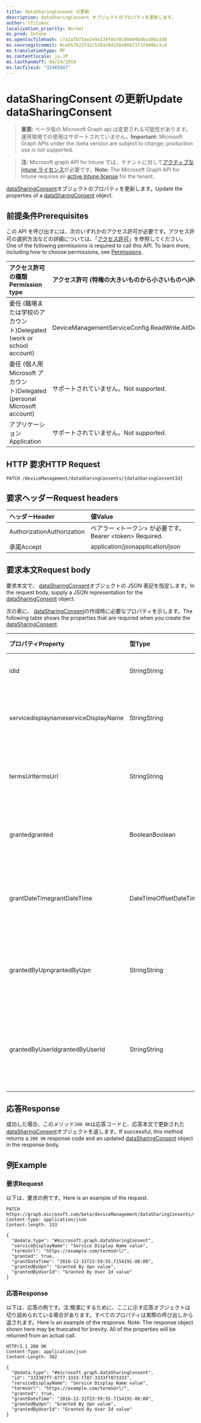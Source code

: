 ```yaml
---
title: dataSharingConsent の更新
description: dataSharingConsent オブジェクトのプロパティを更新します。
author: tfitzmac
localization_priority: Normal
ms.prod: Intune
ms.openlocfilehash: c7a2afb73ae2e9a139feb70c80449bdba100a3d0
ms.sourcegitcommit: 0ce657622f42c510a104156a96bf1f1f040bc1cd
ms.translationtype: MT
ms.contentlocale: ja-JP
ms.lasthandoff: 04/24/2019
ms.locfileid: "32465847"
---
```

# <a name="update-datasharingconsent"></a><span data-ttu-id="8033f-103">dataSharingConsent の更新</span><span class="sxs-lookup"><span data-stu-id="8033f-103">Update dataSharingConsent</span></span>

> <span data-ttu-id="8033f-104">**重要:** ベータ版の Microsoft Graph api は変更される可能性があります。運用環境での使用はサポートされていません。</span><span class="sxs-lookup"><span data-stu-id="8033f-104">**Important:** Microsoft Graph APIs under the /beta version are subject to change; production use is not supported.</span></span>

> <span data-ttu-id="8033f-105">**注:** Microsoft graph API for Intune では、テナントに対して[アクティブな intune ライセンス](https://go.microsoft.com/fwlink/?linkid=839381)が必要です。</span><span class="sxs-lookup"><span data-stu-id="8033f-105">**Note:** The Microsoft Graph API for Intune requires an [active Intune license](https://go.microsoft.com/fwlink/?linkid=839381) for the tenant.</span></span>

<span data-ttu-id="8033f-106">[dataSharingConsent](../resources/intune-devices-datasharingconsent.md)オブジェクトのプロパティを更新します。</span><span class="sxs-lookup"><span data-stu-id="8033f-106">Update the properties of a [dataSharingConsent](../resources/intune-devices-datasharingconsent.md) object.</span></span>

## <a name="prerequisites"></a><span data-ttu-id="8033f-107">前提条件</span><span class="sxs-lookup"><span data-stu-id="8033f-107">Prerequisites</span></span>
<span data-ttu-id="8033f-p101">この API を呼び出すには、次のいずれかのアクセス許可が必要です。アクセス許可の選択方法などの詳細については、「[アクセス許可](/graph/permissions-reference)」を参照してください。</span><span class="sxs-lookup"><span data-stu-id="8033f-p101">One of the following permissions is required to call this API. To learn more, including how to choose permissions, see [Permissions](/graph/permissions-reference).</span></span>

|<span data-ttu-id="8033f-110">アクセス許可の種類</span><span class="sxs-lookup"><span data-stu-id="8033f-110">Permission type</span></span>|<span data-ttu-id="8033f-111">アクセス許可 (特権の大きいものから小さいものへ)</span><span class="sxs-lookup"><span data-stu-id="8033f-111">Permissions (from most to least privileged)</span></span>|
|:---|:---|
|<span data-ttu-id="8033f-112">委任 (職場または学校のアカウント)</span><span class="sxs-lookup"><span data-stu-id="8033f-112">Delegated (work or school account)</span></span>|<span data-ttu-id="8033f-113">DeviceManagementServiceConfig.ReadWrite.All</span><span class="sxs-lookup"><span data-stu-id="8033f-113">DeviceManagementServiceConfig.ReadWrite.All</span></span>|
|<span data-ttu-id="8033f-114">委任 (個人用 Microsoft アカウント)</span><span class="sxs-lookup"><span data-stu-id="8033f-114">Delegated (personal Microsoft account)</span></span>|<span data-ttu-id="8033f-115">サポートされていません。</span><span class="sxs-lookup"><span data-stu-id="8033f-115">Not supported.</span></span>|
|<span data-ttu-id="8033f-116">アプリケーション</span><span class="sxs-lookup"><span data-stu-id="8033f-116">Application</span></span>|<span data-ttu-id="8033f-117">サポートされていません。</span><span class="sxs-lookup"><span data-stu-id="8033f-117">Not supported.</span></span>|

## <a name="http-request"></a><span data-ttu-id="8033f-118">HTTP 要求</span><span class="sxs-lookup"><span data-stu-id="8033f-118">HTTP Request</span></span>
<!-- {
  "blockType": "ignored"
}
-->
``` http
PATCH /deviceManagement/dataSharingConsents/{dataSharingConsentId}
```

## <a name="request-headers"></a><span data-ttu-id="8033f-119">要求ヘッダー</span><span class="sxs-lookup"><span data-stu-id="8033f-119">Request headers</span></span>
|<span data-ttu-id="8033f-120">ヘッダー</span><span class="sxs-lookup"><span data-stu-id="8033f-120">Header</span></span>|<span data-ttu-id="8033f-121">値</span><span class="sxs-lookup"><span data-stu-id="8033f-121">Value</span></span>|
|:---|:---|
|<span data-ttu-id="8033f-122">Authorization</span><span class="sxs-lookup"><span data-stu-id="8033f-122">Authorization</span></span>|<span data-ttu-id="8033f-123">ベアラー &lt;トークン&gt; が必要です。</span><span class="sxs-lookup"><span data-stu-id="8033f-123">Bearer &lt;token&gt; Required.</span></span>|
|<span data-ttu-id="8033f-124">承諾</span><span class="sxs-lookup"><span data-stu-id="8033f-124">Accept</span></span>|<span data-ttu-id="8033f-125">application/json</span><span class="sxs-lookup"><span data-stu-id="8033f-125">application/json</span></span>|

## <a name="request-body"></a><span data-ttu-id="8033f-126">要求本文</span><span class="sxs-lookup"><span data-stu-id="8033f-126">Request body</span></span>
<span data-ttu-id="8033f-127">要求本文で、 [dataSharingConsent](../resources/intune-devices-datasharingconsent.md)オブジェクトの JSON 表記を指定します。</span><span class="sxs-lookup"><span data-stu-id="8033f-127">In the request body, supply a JSON representation for the [dataSharingConsent](../resources/intune-devices-datasharingconsent.md) object.</span></span>

<span data-ttu-id="8033f-128">次の表に、 [dataSharingConsent](../resources/intune-devices-datasharingconsent.md)の作成時に必要なプロパティを示します。</span><span class="sxs-lookup"><span data-stu-id="8033f-128">The following table shows the properties that are required when you create the [dataSharingConsent](../resources/intune-devices-datasharingconsent.md).</span></span>

|<span data-ttu-id="8033f-129">プロパティ</span><span class="sxs-lookup"><span data-stu-id="8033f-129">Property</span></span>|<span data-ttu-id="8033f-130">型</span><span class="sxs-lookup"><span data-stu-id="8033f-130">Type</span></span>|<span data-ttu-id="8033f-131">説明</span><span class="sxs-lookup"><span data-stu-id="8033f-131">Description</span></span>|
|:---|:---|:---|
|<span data-ttu-id="8033f-132">id</span><span class="sxs-lookup"><span data-stu-id="8033f-132">id</span></span>|<span data-ttu-id="8033f-133">String</span><span class="sxs-lookup"><span data-stu-id="8033f-133">String</span></span>|<span data-ttu-id="8033f-134">データ共有の同意 Id</span><span class="sxs-lookup"><span data-stu-id="8033f-134">The data sharing consent Id</span></span>|
|<span data-ttu-id="8033f-135">servicedisplayname</span><span class="sxs-lookup"><span data-stu-id="8033f-135">serviceDisplayName</span></span>|<span data-ttu-id="8033f-136">String</span><span class="sxs-lookup"><span data-stu-id="8033f-136">String</span></span>|<span data-ttu-id="8033f-137">サービスワークフローの表示名</span><span class="sxs-lookup"><span data-stu-id="8033f-137">The display name of the service work flow</span></span>|
|<span data-ttu-id="8033f-138">termsUrl</span><span class="sxs-lookup"><span data-stu-id="8033f-138">termsUrl</span></span>|<span data-ttu-id="8033f-139">String</span><span class="sxs-lookup"><span data-stu-id="8033f-139">String</span></span>|<span data-ttu-id="8033f-140">データ共有の同意の TermsUrl</span><span class="sxs-lookup"><span data-stu-id="8033f-140">The TermsUrl for the data sharing consent</span></span>|
|<span data-ttu-id="8033f-141">granted</span><span class="sxs-lookup"><span data-stu-id="8033f-141">granted</span></span>|<span data-ttu-id="8033f-142">Boolean</span><span class="sxs-lookup"><span data-stu-id="8033f-142">Boolean</span></span>|<span data-ttu-id="8033f-143">データ共有の同意の付与された状態</span><span class="sxs-lookup"><span data-stu-id="8033f-143">The granted state for the data sharing consent</span></span>|
|<span data-ttu-id="8033f-144">grantDateTime</span><span class="sxs-lookup"><span data-stu-id="8033f-144">grantDateTime</span></span>|<span data-ttu-id="8033f-145">DateTimeOffset</span><span class="sxs-lookup"><span data-stu-id="8033f-145">DateTimeOffset</span></span>|<span data-ttu-id="8033f-146">このアカウントに対して同意が与えられた時間</span><span class="sxs-lookup"><span data-stu-id="8033f-146">The time consent was granted for this account</span></span>|
|<span data-ttu-id="8033f-147">grantedByUpn</span><span class="sxs-lookup"><span data-stu-id="8033f-147">grantedByUpn</span></span>|<span data-ttu-id="8033f-148">String</span><span class="sxs-lookup"><span data-stu-id="8033f-148">String</span></span>|<span data-ttu-id="8033f-149">このアカウントに同意を付与したユーザーの Upn</span><span class="sxs-lookup"><span data-stu-id="8033f-149">The Upn of the user that granted consent for this account</span></span>|
|<span data-ttu-id="8033f-150">grantedByUserId</span><span class="sxs-lookup"><span data-stu-id="8033f-150">grantedByUserId</span></span>|<span data-ttu-id="8033f-151">String</span><span class="sxs-lookup"><span data-stu-id="8033f-151">String</span></span>|<span data-ttu-id="8033f-152">このアカウントに同意を付与したユーザーの UserId</span><span class="sxs-lookup"><span data-stu-id="8033f-152">The UserId of the user that granted consent for this account</span></span>|



## <a name="response"></a><span data-ttu-id="8033f-153">応答</span><span class="sxs-lookup"><span data-stu-id="8033f-153">Response</span></span>
<span data-ttu-id="8033f-154">成功した場合、このメソッド`200 OK`は応答コードと、応答本文で更新された[dataSharingConsent](../resources/intune-devices-datasharingconsent.md)オブジェクトを返します。</span><span class="sxs-lookup"><span data-stu-id="8033f-154">If successful, this method returns a `200 OK` response code and an updated [dataSharingConsent](../resources/intune-devices-datasharingconsent.md) object in the response body.</span></span>

## <a name="example"></a><span data-ttu-id="8033f-155">例</span><span class="sxs-lookup"><span data-stu-id="8033f-155">Example</span></span>

### <a name="request"></a><span data-ttu-id="8033f-156">要求</span><span class="sxs-lookup"><span data-stu-id="8033f-156">Request</span></span>
<span data-ttu-id="8033f-157">以下は、要求の例です。</span><span class="sxs-lookup"><span data-stu-id="8033f-157">Here is an example of the request.</span></span>
``` http
PATCH https://graph.microsoft.com/beta/deviceManagement/dataSharingConsents/{dataSharingConsentId}
Content-type: application/json
Content-length: 333

{
  "@odata.type": "#microsoft.graph.dataSharingConsent",
  "serviceDisplayName": "Service Display Name value",
  "termsUrl": "https://example.com/termsUrl/",
  "granted": true,
  "grantDateTime": "2016-12-31T23:59:55.7154191-08:00",
  "grantedByUpn": "Granted By Upn value",
  "grantedByUserId": "Granted By User Id value"
}
```

### <a name="response"></a><span data-ttu-id="8033f-158">応答</span><span class="sxs-lookup"><span data-stu-id="8033f-158">Response</span></span>
<span data-ttu-id="8033f-p102">以下は、応答の例です。注:簡潔にするために、ここに示す応答オブジェクトは切り詰められている場合があります。すべてのプロパティは実際の呼び出しから返されます。</span><span class="sxs-lookup"><span data-stu-id="8033f-p102">Here is an example of the response. Note: The response object shown here may be truncated for brevity. All of the properties will be returned from an actual call.</span></span>
``` http
HTTP/1.1 200 OK
Content-Type: application/json
Content-Length: 382

{
  "@odata.type": "#microsoft.graph.dataSharingConsent",
  "id": "333387f7-87f7-3333-f787-3333f7873333",
  "serviceDisplayName": "Service Display Name value",
  "termsUrl": "https://example.com/termsUrl/",
  "granted": true,
  "grantDateTime": "2016-12-31T23:59:55.7154191-08:00",
  "grantedByUpn": "Granted By Upn value",
  "grantedByUserId": "Granted By User Id value"
}
```





